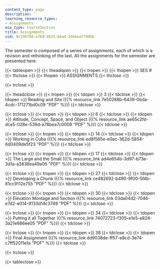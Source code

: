 ```yaml
---
content_type: page
description: ''
learning_resource_types:
- Assignments
ocw_type: CourseSection
title: Assignments
uid: 9c19678d-af68-4625-6ba4-26bbea7799bb
---
```


The semester is composed of a series of assignments, each of which is a revision and rethinking of the last. All the assignments for the semester are presented here.

{{< tableopen >}}
{{< theadopen >}}
{{< tropen >}}
{{< thopen >}}
SES #
{{< thclose >}}
{{< thopen >}}
ASSIGNMENTS
{{< thclose >}}

{{< trclose >}}

{{< theadclose >}}
{{< tropen >}}
{{< tdopen >}}
3
{{< tdclose >}}
{{< tdopen >}}
Reading and Site ({{% resource_link 7e50288b-6439-0bda-4cdc-171271bd0c09 "PDF" %}})
{{< tdclose >}}

{{< trclose >}}
{{< tropen >}}
{{< tdopen >}}
6
{{< tdclose >}}
{{< tdopen >}}
Attitude, Concept, Space, and Object ({{% resource_link ae65c2fd-dce5-028e-539d-a78bea7c0008 "PDF" %}})
{{< tdclose >}}

{{< trclose >}}
{{< tropen >}}
{{< tdopen >}}
14
{{< tdclose >}}
{{< tdopen >}}
Working in Cuba ({{% resource_link ed8f565e-e0ac-362d-5854-6d0409de5f23 "PDF" %}})
{{< tdclose >}}

{{< trclose >}}
{{< tropen >}}
{{< tdopen >}}
17
{{< tdclose >}}
{{< tdopen >}}
The Large and the Small ({{% resource_link ad4e654b-3d97-b73e-3d1a-a3838ea49a05 "PDF" %}})
{{< tdclose >}}

{{< trclose >}}
{{< tropen >}}
{{< tdopen >}}
27
{{< tdclose >}}
{{< tdopen >}}
Developing a Chunk ({{% resource_link ce482692-b490-9f00-5f4b-81cc9112e755 "PDF" %}})
{{< tdclose >}}

{{< trclose >}}
{{< tropen >}}
{{< tdopen >}}
30
{{< tdclose >}}
{{< tdopen >}}
Elevation Montage and Section ({{% resource_link 03da04d2-7046-e7d2-e014-9133d14c3749 "PDF" %}})
{{< tdclose >}}

{{< trclose >}}
{{< tropen >}}
{{< tdopen >}}
34
{{< tdclose >}}
{{< tdopen >}}
Putting it all Together ({{% resource_link 74072723-f305-e1e5-e824-3a21e686ee05 "PDF" %}})
{{< tdclose >}}

{{< trclose >}}
{{< tropen >}}
{{< tdopen >}}
38
{{< tdclose >}}
{{< tdopen >}}
Final Assignment ({{% resource_link dd9038de-ff57-e8cd-3e74-c7ff52011e1a "PDF" %}})
{{< tdclose >}}

{{< trclose >}}

{{< tableclose >}}